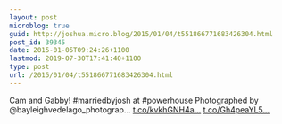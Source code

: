 ```yaml
---
layout: post
microblog: true
guid: http://joshua.micro.blog/2015/01/04/t551866771683426304.html
post_id: 39345
date: 2015-01-05T09:24:26+1100
lastmod: 2019-07-30T17:41:40+1100
type: post
url: /2015/01/04/t551866771683426304.html
---
```

Cam and Gabby!
#marriedbyjosh at #powerhouse
Photographed by @bayleighvedelago_photograp... [t.co/kvkhGNH4a...](http://t.co/kvkhGNH4aB) [t.co/Gh4peaYL5...](http://t.co/Gh4peaYL5B)
